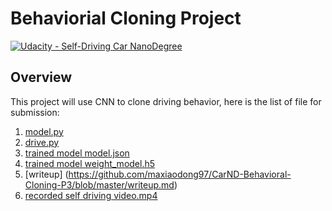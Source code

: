 # Behaviorial Cloning Project

[![Udacity - Self-Driving Car NanoDegree](https://s3.amazonaws.com/udacity-sdc/github/shield-carnd.svg)](http://www.udacity.com/drive)

Overview
---

This project will use CNN to clone driving behavior, here is the list of file for submission:

1. [model.py](https://github.com/maxiaodong97/CarND-Behavioral-Cloning-P3/blob/master/model.py)
2. [drive.py](https://github.com/maxiaodong97/CarND-Behavioral-Cloning-P3/blob/master/drive.py)
3. [trained model model.json](https://github.com/maxiaodong97/CarND-Behavioral-Cloning-P3/blob/master/model_bc.json)
4. [trained model weight_model.h5](https://github.com/maxiaodong97/CarND-Behavioral-Cloning-P3/blob/master/model.h5)
5. [writeup] (https://github.com/maxiaodong97/CarND-Behavioral-Cloning-P3/blob/master/writeup.md)
6. [recorded self driving video.mp4](https://github.com/maxiaodong97/CarND-Behavioral-Cloning-P3/blob/master/video.mp4)

